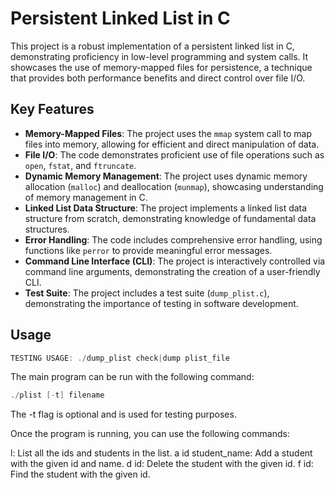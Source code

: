 # Persistent Linked List in C

This project is a robust implementation of a persistent linked list in C, demonstrating proficiency in low-level programming and system calls. It showcases the use of memory-mapped files for persistence, a technique that provides both performance benefits and direct control over file I/O.

## Key Features

- **Memory-Mapped Files**: The project uses the `mmap` system call to map files into memory, allowing for efficient and direct manipulation of data.
- **File I/O**: The code demonstrates proficient use of file operations such as `open`, `fstat`, and `ftruncate`.
- **Dynamic Memory Management**: The project uses dynamic memory allocation (`malloc`) and deallocation (`munmap`), showcasing understanding of memory management in C.
- **Linked List Data Structure**: The project implements a linked list data structure from scratch, demonstrating knowledge of fundamental data structures.
- **Error Handling**: The code includes comprehensive error handling, using functions like `perror` to provide meaningful error messages.
- **Command Line Interface (CLI)**: The project is interactively controlled via command line arguments, demonstrating the creation of a user-friendly CLI.
- **Test Suite**: The project includes a test suite (`dump_plist.c`), demonstrating the importance of testing in software development.

## Usage

```c
TESTING USAGE: ./dump_plist check|dump plist_file
```

The main program can be run with the following command:

```c
./plist [-t] filename
```

The -t flag is optional and is used for testing purposes.

Once the program is running, you can use the following commands:

l: List all the ids and students in the list.
a id student_name: Add a student with the given id and name.
d id: Delete the student with the given id.
f id: Find the student with the given id.